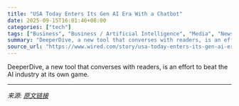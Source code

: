 ```yaml
---
title: "USA Today Enters Its Gen AI Era With a Chatbot"
date: 2025-09-15T16:01:46+08:00
categories: ["tech"]
tags: ["Business", "Business / Artificial Intelligence", "Media", "News", "artificial intelligence", "Google", "Search", "machine learning", "algorithms", "Deeper Dive"]
summary: "DeeperDive, a new tool that converses with readers, is an effort to beat the AI industry at its own game."
source_url: "https://www.wired.com/story/usa-today-enters-its-gen-ai-era-with-a-chatbot/"
---
```


DeeperDive, a new tool that converses with readers, is an effort to beat the AI industry at its own game.

---

*来源: [原文链接](https://www.wired.com/story/usa-today-enters-its-gen-ai-era-with-a-chatbot/)*
